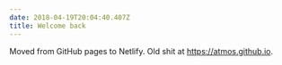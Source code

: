 ```yaml
---
date: 2018-04-19T20:04:40.407Z
title: Welcome back
---
```

Moved from GitHub pages to Netlify. Old shit at https://atmos.github.io.
